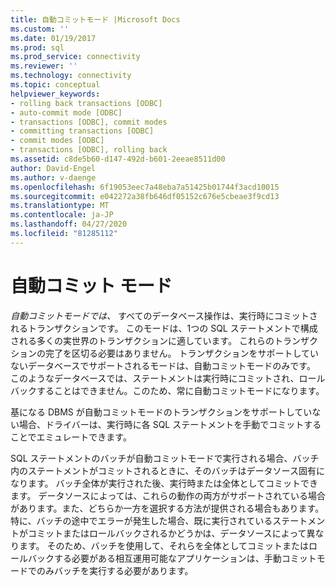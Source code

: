 ```yaml
---
title: 自動コミットモード |Microsoft Docs
ms.custom: ''
ms.date: 01/19/2017
ms.prod: sql
ms.prod_service: connectivity
ms.reviewer: ''
ms.technology: connectivity
ms.topic: conceptual
helpviewer_keywords:
- rolling back transactions [ODBC]
- auto-commit mode [ODBC]
- transactions [ODBC], commit modes
- committing transactions [ODBC]
- commit modes [ODBC]
- transactions [ODBC], rolling back
ms.assetid: c8de5b60-d147-492d-b601-2eeae8511d00
author: David-Engel
ms.author: v-daenge
ms.openlocfilehash: 6f19053eec7a48eba7a51425b01744f3acd10015
ms.sourcegitcommit: e042272a38fb646df05152c676e5cbeae3f9cd13
ms.translationtype: MT
ms.contentlocale: ja-JP
ms.lasthandoff: 04/27/2020
ms.locfileid: "81285112"
---
```

# <a name="auto-commit-mode"></a>自動コミット モード
*自動コミットモードでは、* すべてのデータベース操作は、実行時にコミットされるトランザクションです。 このモードは、1つの SQL ステートメントで構成される多くの実世界のトランザクションに適しています。 これらのトランザクションの完了を区切る必要はありません。 トランザクションをサポートしていないデータベースでサポートされるモードは、自動コミットモードのみです。 このようなデータベースでは、ステートメントは実行時にコミットされ、ロールバックすることはできません。このため、常に自動コミットモードになります。  
  
 基になる DBMS が自動コミットモードのトランザクションをサポートしていない場合、ドライバーは、実行時に各 SQL ステートメントを手動でコミットすることでエミュレートできます。  
  
 SQL ステートメントのバッチが自動コミットモードで実行される場合、バッチ内のステートメントがコミットされるときに、そのバッチはデータソース固有になります。 バッチ全体が実行された後、実行時または全体としてコミットできます。 データソースによっては、これらの動作の両方がサポートされている場合があります。また、どちらか一方を選択する方法が提供される場合もあります。 特に、バッチの途中でエラーが発生した場合、既に実行されているステートメントがコミットまたはロールバックされるかどうかは、データソースによって異なります。 そのため、バッチを使用して、それらを全体としてコミットまたはロールバックする必要がある相互運用可能なアプリケーションは、手動コミットモードでのみバッチを実行する必要があります。
